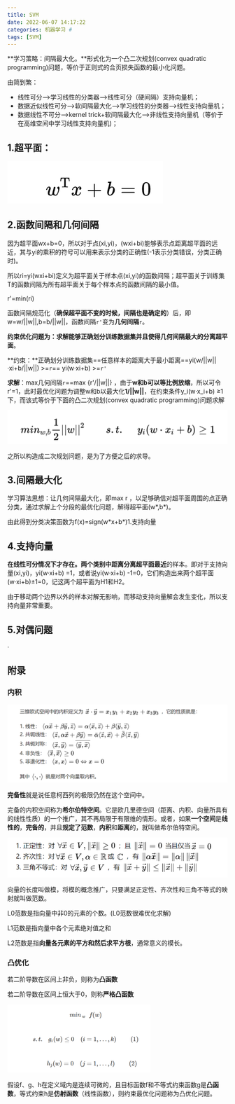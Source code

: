 ```yaml
---
title: SVM
date: 2022-06-07 14:17:22
categories: 机器学习 #
tags: [SVM]
---
```


**学习策略：间隔最大化。**形式化为一个凸二次规划(convex quadratic programming)问题，等价于正则式的合页损失函数的最小化问题。

由简到繁：

- 线性可分——>学习线性的分类器——>线性可分（硬间隔）支持向量机；
- 数据近似线性可分-->软间隔最大化-->学习线性的分类器-->线性支持向量机；
- 数据线性不可分-->kernel trick+软间隔最大化-->非线性支持向量机（等价于在高维空间中学习线性支持向量机)；



## 1.超平面：

![image-20220526234208124](线性SVM/image-20220526234208124.png)

## 2.函数间隔和几何间隔

因为超平面wx+b=0，所以对于点(xi,yi)，(wxi+bi)能够表示点距离超平面的远近，其与yi的乘积的符号可以用来表示分类的正确性(-1表示分类错误，分类正确时)。

所以ri=yi(wxi+bi)定义为超平面关于样本点(xi,yi)的函数间隔；超平面关于训练集T的函数间隔为所有超平面关于每个样本点的函数间隔的最小值。

r'=min(ri)

函数间隔规范化（**确保超平面不变的时候，间隔也是确定的**）后，即w=w/||w||,b=b/||w||，函数间隔`r'`变为**几何间隔**`r`。



**约束优化问题为：**求解能够正确划分训练数据集并且使得几何间隔最大的**分离超平面**。

**约束：**正确划分训练数据集==任意样本的距离大于最小距离==yi(w/||w||·xi+b/||w||)  >=`r`==      yi(w·xi+b)  >=`r'`

**求解**：max几何间隔`r`==max {r'/||w||}    ，由于**w和b可以等比例放缩**，所以可令r'=1，此时最优化问题为调整w和b以最大化**1/||w||**，在约束条件y_i(w·x_i+b) ≥1下，而该式等价于下面的凸二次规划(convex quadratic programming)问题求解

![image-20220607175209460](%E7%BA%BF%E6%80%A7SVM/image-20220607175209460.png)

之所以构造成二次规划问题，是为了方便之后的求导。



## 3.间隔最大化

学习算法思想：让几何间隔最大化，即max r ，以足够确信对超平面周围的点正确分类，通过求解上个分段的最优化问题，解得超平面(w\*,b\*)。

由此得到分类决策函数为f(x)=sign(w\*x+b\*)1.支持向量

## 4.支持向量

**在线性可分情况下才存在。**两个类别中**距离分离超平面最近**的样本。即对于支持向量(xi,yi)，yi(w·xi+b)  =1，或者说yi(w·xi+b) -1=0，它们构造出来两个超平面(w·xi+b)±1=0，记这两个超平面为H1和H2。

由于移动两个边界以外的样本对解无影响，而移动支持向量解会发生变化，所以支持向量非常重要。

## 5.对偶问题

·



## 附录

### 内积

![image-20220607163751333](%E7%BA%BF%E6%80%A7SVM/image-20220607163751333.png)

**完备性**就是说任意柯西列的极限仍然在这个空间中。

完备的内积空间称为**希尔伯特空间**。它是欧几里德空间（距离、内积、向量所具有的线性性质）的一个推广，其不再局限于有限维的情形。或者，如果**一个空间**是**线性的**，**完备的**，并且**规定了范数**，**内积**和**距离**的，就叫做希尔伯特空间。

![image-20220607163542501](线性SVM/image-20220607163542501.png)

向量的长度叫做模，将模的概念推广，只要满足正定性、齐次性和三角不等式的映射就叫做范数。

L0范数是指向量中非0的元素的个数。(L0范数很难优化求解)

L1范数是指向量中各个元素绝对值之和

L2范数是指**向量各元素的平方和然后求平方根**，通常意义的模长。







### 凸优化

若二阶导数在区间上非负，则称为**凸函数**

若二阶导数在区间上恒大于0，则称**严格凸函数**

<img src="线性SVM/image-20220428110757207.png" alt="image-20220428110757207" style="zoom:50%;" />

假设f、g、h在定义域内是连续可微的，且目标函数f和不等式约束函数g是**凸函数**，等式约束h是**仿射函数**（线性函数），则约束最优化问题称为凸优化问题。

